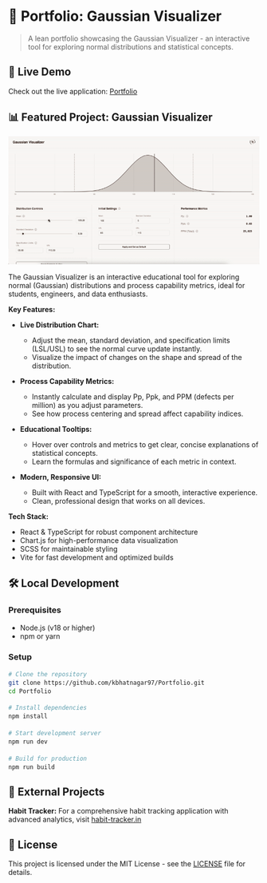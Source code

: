 # 🌟 Portfolio: Gaussian Visualizer

> A lean portfolio showcasing the Gaussian Visualizer - an interactive tool for exploring normal distributions and statistical concepts.

## 🚀 Live Demo

Check out the live application: [Portfolio](https://your-portfolio-url.com)

## 📊 Featured Project: Gaussian Visualizer

![Gaussian Visualizer Demo](public/images/gaussian-tracker.gif)

The Gaussian Visualizer is an interactive educational tool for exploring normal (Gaussian) distributions and process capability metrics, ideal for students, engineers, and data enthusiasts.

**Key Features:**

- **Live Distribution Chart:**

  - Adjust the mean, standard deviation, and specification limits (LSL/USL) to see the normal curve update instantly.
  - Visualize the impact of changes on the shape and spread of the distribution.

- **Process Capability Metrics:**

  - Instantly calculate and display Pp, Ppk, and PPM (defects per million) as you adjust parameters.
  - See how process centering and spread affect capability indices.

- **Educational Tooltips:**

  - Hover over controls and metrics to get clear, concise explanations of statistical concepts.
  - Learn the formulas and significance of each metric in context.

- **Modern, Responsive UI:**
  - Built with React and TypeScript for a smooth, interactive experience.
  - Clean, professional design that works on all devices.

**Tech Stack:**

- React & TypeScript for robust component architecture
- Chart.js for high-performance data visualization
- SCSS for maintainable styling
- Vite for fast development and optimized builds

## 🛠️ Local Development

### Prerequisites

- Node.js (v18 or higher)
- npm or yarn

### Setup

```bash
# Clone the repository
git clone https://github.com/kbhatnagar97/Portfolio.git
cd Portfolio

# Install dependencies
npm install

# Start development server
npm run dev

# Build for production
npm run build
```

## 🔗 External Projects

**Habit Tracker:** For a comprehensive habit tracking application with advanced analytics, visit [habit-tracker.in](https://habit-tracker.in)

## 📄 License

This project is licensed under the MIT License - see the [LICENSE](LICENSE) file for details.
